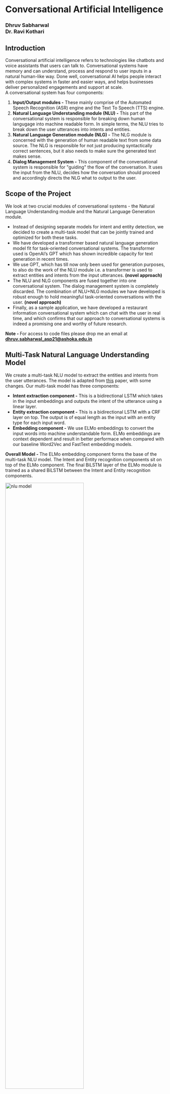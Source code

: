 <h1>
    Conversational Artificial Intelligence
</h1>
<h3>
    Dhruv Sabharwal<br>
    Dr. Ravi Kothari<br>
</h3>
<h2>
    Introduction
</h2>
Conversational artificial intelligence refers to technologies like chatbots and voice assistants that users can talk to. Conversational systems have memory and can understand, process and respond to user inputs in a natural human-like way. Done well, conversational AI helps people interact with complex systems in faster and easier ways, and helps businesses deliver personalized engagements and support at scale.<br>
A conversational system has four components:
<ol>
    <li>
        <b>Input/Output modules -</b> These mainly comprise of the Automated Speech Recognition (ASR) engine and the Text To Speech (TTS) engine.
    </li>
    <li>
        <b>Natural Language Understanding module (NLU) -</b> This part of the conversational system is responsible for breaking down human langugage into machine readable form. In simple terms, the NLU tries to break down the user utterances into intents and entities.
    </li>
    <li>
        <b>Natural Language Generation module (NLG) -</b> The NLG module is concerned with the generation of human readable text from some data source. The NLG is responsible for not just producing syntactically correct sentences, but it also needs to make sure the generated text makes sense.
    </li>
    <li>
        <b>Dialog Management System -</b> This component of the conversational system is responsible for "guiding" the flow of the conversation. It uses the input from the NLU, decides how the conversation should proceed and accordingly directs the NLG what to output to the user.
    </li>
</ol>

<h2>
    Scope of the Project
</h2>
We look at two crucial modules of conversational systems - the Natural Language Understanding module and the Natural Language Generation module.
<ul>
    <li>
        Instead of designing separate models for intent and entity detection, we decided to create a multi-task model that can be jointly trained and optimized for both these tasks.
    </li>
    <li>
        We have developed a transformer based natural language generation model fit for task-oriented conversational systems. The transformer used is OpenAI’s GPT which has shown incredible capacity for text generation in recent times.  
    </li>
    <li>
        We use GPT, which has till now only been used for generation purposes, to also do the work of the NLU module i.e. a transformer is used to extract entities and intents from the input utterances. <b>(novel approach)</b>
    </li>
    <li>
        The NLU and NLG components are fused together into one conversational system. The dialog management system is completely discarded. The combination of NLU+NLG modules we have developed is robust enough to hold meaningful task-oriented conversations with the user. <b>(novel approach)</b>
    </li>
    <li>
        Finally, as a sample application, we have developed a restaurant information conversational system which can chat with the user in real time, and which confirms that our approach to conversational systems is indeed a promising one and worthy of future research.
    </li>
</ul>

<b>Note - </b> For access to code files please drop me an email at <b>dhruv.sabharwal_asp21@ashoka.edu.in</b>

<h2>Multi-Task Natural Language Understanding Model</h2>
We create a multi-task NLU model to extract the entities and intents from the user utterances. The model is adapted from <a href="https://arxiv.org/pdf/1811.05370.pdf">this</a> paper, with some changes. Our multi-task model has three components:
<ul>
    <li>
        <b>Intent extraction component -</b> This is a bidirectional LSTM which takes in the input embeddings and outputs the intent of the utterance using a linear layer.
    </li>
    <li>
        <b>Entity extraction component -</b> This is a bidirectional LSTM with a CRF layer on top. The output is of equal length as the input with an entity type for each input word.
    </li>
    <li>
        <b>Embedding component -</b> We use ELMo embeddings to convert the input words into machine understandable form. ELMo embeddings are context dependent and result in better performace when compared with our baseline Word2Vec and FastText embedding models.
    </li>
</ul>

<b>Overall Model - </b>The ELMo embedding component forms the base of the multi-task NLU model. The Intent and Entity recognition components sit on top of the ELMo component. The final BiLSTM layer of the ELMo module is trained as a shared BiLSTM between the Intent and Entity recognition components. <br>


<img src="images/multi-task-nlu-model.PNG" alt="nlu model" height="70%" width="70%">

<h3>Dataset and Metrics</h3>
<b>ATIS Dataset -</b>The Airline Travel Information System is a standard benchmark dataset. Train set: 4978 samples, 943 vocab size, 129 entities and 26 intents. Test set: 893 samples, 943 vocab size, 129 entities and 26 intents.<br>
<b>Metrics -</b>We calculate two metrics on the test set to measure the performance of our NLU model: <br>
Intent Classification Accuracy (ICA)  =  96.8 % <br>
Entity F1 Score  =  97.4 % <br>

<h2>GPT Based Natural Language Generation Model</h2>
We have used the GPT for the generative needs of our conversational system. GPT consists of a stack of 12 transformer decoder layers stacked one above the other. The GPT, which is suited for tasks like passage generation, is adapted to a conversational setting by making a few tweaks to the structure of data fed into the model. <br>


<span><img src="images/transformer.jpg" alt="transformer" height="30%" width="30%"></span>
<span><img src="images/gpt.png" alt="transformer" height="30%" width="30%"></span>
<br>
We have taken inspiration from two recent works on how to adapt GPT to a conversational setting.
<h3>Inspiration 1 - TransferTransfo Framework</h3>
Described in <a href="https://arxiv.org/pdf/1901.08149.pdf">this</a> paper, the TransferTransfo framework adds dialog state embeddings to the word embeddings, along with the positional embeddings of a vanilla transformer. This allows the system to recognize which part of the text is input from the user, and which part is generated by the system. <br>


<img src="images/transfer_transfo.PNG" alt="TransferTransfo" height="80%" width="80%">
<br>
The TransferTransfo framework is suitable for open domain conversations. We, however, are building a task-oriented conversational system and hence need to make some adjustments to the structure of TransferTransfo.

<h3>Inspiration 2 - Modified TransferTransfo Framework</h3>
The authors of <a href="https://arxiv.org/pdf/1907.05774.pdf">this</a> paper propose a method to convert the TransferTransfo framework into one suitable for task-oriented conversations. The authors concatenate the domain name, the belief state (the filled in slots), the database state (number of slots in the domain) and the conversation history to the input that is sent to the GPT, and the GPT produces the system output based on all this information.
<br>


<img src="images/nlg_inspiration_2.PNG" alt="modified transfertransfo" height="70%" width="70%">
<br>
At this point we had a strong foundation to proceed with the creation of our task-oriented restaurant information conversational system. We made two modifications to the model above.
<h3>Modification 1</h3>
The Belief state, being in the beginning of the conversation, is too far away from the current response and hence its effect is diminished on the response. We shift the belief state closer to the current response. Although transformers are position agnostic, the slots accumulated in the beginning of the input text made it difficult for the model to connect particular slots with the corresponding parts of the conversation history and also led to problems when the direction of the conversation was changed (for example, from cheap food to expensive food). This was noticed during our initial testing. After making the changes, the model was able to hold long properly directed conversations with the userand was also able to adapt well to abrupt changes in the conversation.
<br>


<img src="images/my_model_1.jpg" alt="my model" height="90%" width="90%"><br>
At this point there arose another problem. How do we fill the slots? The multi-task NLU model developed at the beginning of the project came to our rescue, and we quickly adapted it to our current domain. The NLU model succeeded in predicting the slots with high accuracy. In this way, the NLU and NLG models fused together into a robust task-oriented conversational system.
<br>


<img src="images/my_model_2.jpg" alt="my model" height="90%" width="90%"><br>
However, while using combination model worked well, it had a long inference time as the information needed to be passed through two separate neural networks. We came up with a novel way of solving this problem which enabled us to drastically cut down the average inference time from 1.8 seconds to 0.9 seconds on a GeForce MX150.
<h3>Modification 2</h3>
Another way to fill the slots, which we employ in our final model, is by making the NLG model itself fill the slots, i.e. make the NLG model do the job of the NLU model too. Though this sounds counter-intuitive, it works well in practice. The NLG model is able to predict the slots in the user inputs, and it generates a response based on these slots it has filled. Interestingly, we saw the performance of this new model surpass the NLU+NLG combination model.
<br>


<img src="images/my_model_3.jpg" alt="my model" height="90%" width="90%">
<h3>Decoding Strategy</h3>
All generation models need to follow a particular decoding strategy which decides what token is to be predicted next. We experimented with a number of decoding strategies.
<ul>
    <li>
        <b>Greedy -</b> The token with the highest probability is predicted. This leads to less natural conversations. Another problem is that a high-probability token may be hiding after a low-probability token and may be missed.
    </li>
    <li>
        <b>Beam Search -</b> Tries to mitigate this issue by maintaining a beam of several possible sequences that we construct word-by-word. At the end of the process, we select the best sentence among the beams.
    </li>
    <li>
        <b>Random Sampling -</b> This randomly samples from all the tokens based on their probability. So, every token has a chance of getting predicted, but the ones with higher probability are more probable.
    </li>
    <li>
        <b>Top-K Sampling -</b> This takes the top K number of tokens which have the highest probability and samples from them.
    </li>
    <li>
        <b>Nucleus Sampling (Top-P Sampling) -</b> This takes the smallest set of the top V tokens, the sum of whose probabilities add up to P.
    </li>
</ul>
The graph below (adapted from <a href="">this</a> paper) shows the comparision of these decoding strategies with the choices a human being makes while generating text.
<br>


<img src="images/sampling.PNG" alt="sampling" height="50%" width="50%"> <br>
As evident from the graph, nucleus sampling is the best approach among the five and leads to utterances very similar to human language. We use this approach for decoding the next predicted token and use <em>P = 0.85</em>.

<h3>Dataset and our Application</h3>
We have created a conversational system which can be used to get information about restaurants in a particular city. The user can search using several filters like price range, cuisine type, area, etc. The user can also ask for information like phone number, address, postcode, etc., of the selected restaurant.<br>
<b>Dataset -</b> We created a custom dataset by combining the MultiWoz and Dstc2 datasets. The dataset has 2212 training samples, 706 validation samples and 816 testing samples.<br>
<b>Intents -</b> Two major intents with several sub-intents: Request and Inform.<br>
<b>Entities -</b>b> food type, price range, area, address, phone number, postcode, restaurant name and signature dish.<br>

<h2>Sample Conversations</h2>
<b>Note -</b> User utterance is in blue and system response is in green.
<br>


<img src="images/conv1.JPG" alt="conv 1" height="80%" width="80%">
<br>
<img src="images/conv2.JPG" alt="conv 2" height="80%" width="80%">
<br>
<img src="images/conv3.JPG" alt="conv 3" height="80%" width="80%">
<br>
<img src="images/conv4.JPG" alt="conv 4" height="80%" width="80%">
<br>
<img src="images/conv5.JPG" alt="conv 5" height="80%" width="80%">

<h2>Conclusion and Future Work</h2>
The conversational model's performance exceeded expectations. Given how simple the architecture is, the way it was able to hold long conversations, remember user choices and act on them, showed great potential. The model was able to deal with tricky situations where the input was something unexpected and that showed its superiority to rule-based chatbots. <br>
Our model also had certain weaknesses: 
<ul>
    <li>
        The model is not able to generate phone numbers, postcodes and addresses correctly. For phone numbers it just utters a random string. This was expected as the system does not have a back-end database which the model can query to get the correct value.
    </li>
    <li>
        The model is not the most robust. While it can deal with minor deviations, completely unrelated utterances like “Show me the nearest gas station” lead to unpredictable results. This was expected as the model is trained on specifically on restaurant data and here too it cannot answer questions like “Does the restaurant serve ice-cream?”. Such samples are not present in the training dataset; however this information can be easily implemented using a few utterances with a has_dish intent if required in the future.
    </li>
    <li>
        The GPT model cannot support conversations longer than 512 tokens (words/subwords). This is not a big issue, as conversations are rarely that long. The 512 token limit is GPT’s inbuilt structure which cannot be bypassed.
    </li>
</ul>

There are a number of ways in which we can improve our model in the future. Future research in this direction should also be done keeping the following points in mind.
<ul>
    <li>
        Delexicalization - This means to remove actual examples of restaurant names, addresses, phone numbers, etc. with tokens of the form &lt;restaurant_name&gt;, &lt;address&gt;, &lt;phone_number&gt;, and so on. This can be done wither in the training dataset directly (preferred) or in the system response generated by the conversational system.
    </li>
    <li>
        Once delexicalization has been done, we can connect the model to a back-end database using API calls. This will make the model a truly end-to-end conversational system.
    </li>
    <li>
        A final way of improving the system is by using GPT-2 instead of GPT. GPT-2 has 1.5 B parameters, which is 10 times more than GPT. Using GPT-2 would lead to better performance, as has been shown for most other NLP tasks due to the larger number of parameters.
    </li>
</ul>

In this research project we were able to develop a restaurant information conversational system from scratch. Extensive knowledge has been gained about the working of state-of-the-art NLU and NLG models. The completion criteria that was decided at the start of the project has also been successfully met. We hope that this project can inform and guide future research in hope of simultaneously improving and simplifying the design of task-oriented conversational systems.
